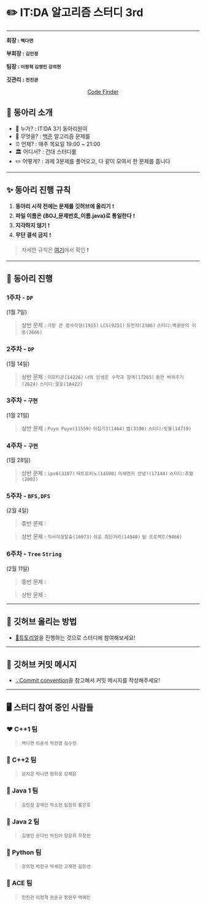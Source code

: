 ✏️ IT:DA 알고리즘 스터디 3rd
====================================

---

**회장 : `백다연`**

**부회장 : `김민정`**

**팀장 : `이정혁` `김영민` `강의현`**

**깃관리 : `전진관`**

<div align = "center">

[Code Finder](https://rurril.github.io/IT-DA-3rd/)

</div>

## 🎯 동아리 소개

-	💁 누가? : IT:DA 3기 동아리원이
-	🐍 무엇을? : [백준](https://www.acmicpc.net/) 알고리즘 문제를
-	⏰ 언제? : 매주 목요일 19:00 ~ 21:00 
-   🏛 어디서? : 건대 스터디룸
-	✏️ 어떻게? : 과제 3문제를 풀어오고, 다 같이 모여서 한 문제를 풉니다 

---

## ✨ 동아리 진행 규칙

1. **동아리 시작 전에는 문제를 깃허브에 올리기** ❗️
2. **파일 이름은 {BOJ_문제번호_이름.java}로 통일한다** ❗️
3. **지각하지 않기** ❗️
4. **무단 결석 금지** ❗️
    
> 자세한 규칙은 [여기](files/markdown/rules.md)에서 확인 ❗️


---


## 📅 동아리 진행

### 1주차 - **`DP`**  

(1월 7일)

> 상반 문제 : `가장 큰 정사각형(1915)` `LCS(9251)` `유전자(2306)` `스터디:벽장문의 이동(2666)`

### 2주차 - **`DP`** 

(1월 14일) 

> 상반 문제 : `이모티콘(14226)` `나의 인생은 수학과 함께(17265)` `동전 바꿔주기(2624)` `스터디:괄호(10422)`

### 3주차 - **`구현`** 

(1월 21일) 
> 상반 문제 : `Puyo Puyo(11559)` `뒤집기3(1464)` `뱀(3190)` `스터디:빗물(14719)`

### 4주차 - **`구현`** 

(1월 28일) 
> 상반 문제 : `ipv6(3107)` `테트로미노(14500)` `미세먼지 안녕!(17144)` `스터디:추월(2002)`

### 5주차 - **`BFS,DFS`** 

(2월 4일) 

> 중반 문제 : 

> 상반 문제 : `직사각형탈출(16973)` `쉬운 최단거리(14940)` `텀 프로젝트(9466)`

### 6주차 - **`Tree` `String`** 

(2월 11일)


> 중반 문제 : 

> 상반 문제 : 









---


## 🙋 깃허브 올리는 방법

- [🐣튜토리얼](files/markdown/tutorial.md)을 진행하는 것으로 스터디에 참여해보세요!


--- 

## 📨 깃허브 커밋 메시지 

- [💡Commit convention](files/markdown/commitMessage.md)을 참고해서 커밋 메시지를 작성해주세요!


---

## 🖥 스터디 참여 중인 사람들

### ❤️ C++1 팀

> `백다연` `이준석` `박건열` `김수민`

### 🧡 C++2 팀

> `문지은` `박나연` `양희웅` `김채은`

### 💛 Java 1 팀

> `김민정` `강채민` `박소현` `임창희` `홍은호`

### 💚 Java 2 팀

> `김영민` `문다빈` `박진아` `양윤희` `우창완` 

### 💙 Python 팀

> `강의현` `박한규` `박새란` `고재현` `김민선`

### 💜 ACE 팀

> `전진관` `이정혁` `권순규` `정현우` `백혜민`



